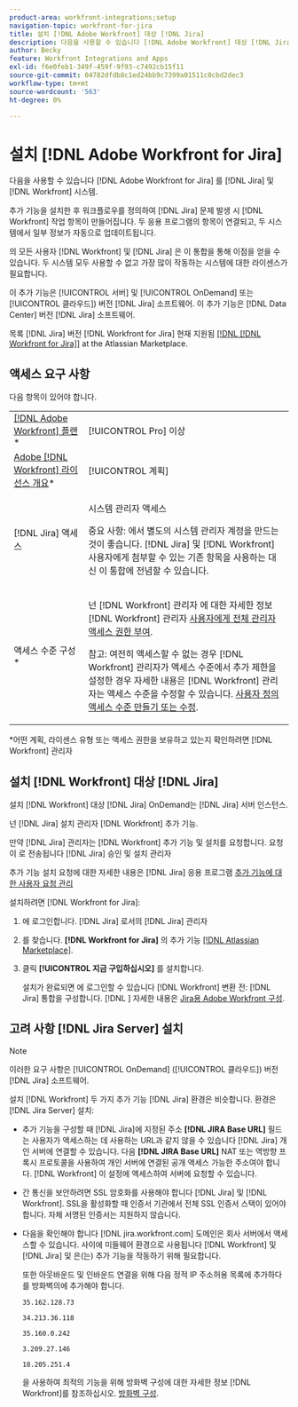 ```yaml
---
product-area: workfront-integrations;setup
navigation-topic: workfront-for-jira
title: 설치 [!DNL Adobe Workfront] 대상 [!DNL Jira]
description: 다음을 사용할 수 있습니다 [!DNL Adobe Workfront] 대상 [!DNL Jira] 를 [!DNL Jira] 및 [!DNL Workfront] 시스템.
author: Becky
feature: Workfront Integrations and Apps
exl-id: f6e0feb1-349f-459f-9f93-c7492cb15f11
source-git-commit: 04782dfdb8c1ed24bb9c7399a01511c0cbd2dec3
workflow-type: tm+mt
source-wordcount: '563'
ht-degree: 0%

---
```


# 설치 [!DNL Adobe Workfront for Jira]

다음을 사용할 수 있습니다 [!DNL Adobe Workfront for Jira] 를 [!DNL Jira] 및 [!DNL Workfront] 시스템.

추가 기능을 설치한 후 워크플로우를 정의하여 [!DNL Jira] 문제 발생 시 [!DNL Workfront] 작업 항목이 만들어집니다. 두 응용 프로그램의 항목이 연결되고, 두 시스템에서 일부 정보가 자동으로 업데이트됩니다.

의 모든 사용자 [!DNL Workfront] 및 [!DNL Jira] 은 이 통합을 통해 이점을 얻을 수 있습니다. 두 시스템 모두 사용할 수 없고 가장 많이 작동하는 시스템에 대한 라이센스가 필요합니다.

이 추가 기능은 [!UICONTROL 서버] 및 [!UICONTROL OnDemand] 또는 [!UICONTROL 클라우드]) 버전 [!DNL Jira] 소프트웨어. 이 추가 기능은 [!DNL Data Center] 버전 [!DNL Jira] 소프트웨어.

목록 [!DNL Jira] 버전 [!DNL Workfront for Jira] 현재 지원됨 [[!DNL [!DNL Workfront for Jira]]](https://marketplace.atlassian.com/apps/1218653/workfront-for-jira?hosting=cloud&amp;tab=overview) at the Atlassian Marketplace.

## 액세스 요구 사항

다음 항목이 있어야 합니다.

<table style="table-layout:auto"> 
 <col> 
 <col> 
 <tbody> 
  <tr> 
   <td role="rowheader"><a href="https://www.workfront.com/plans" target="_blank">[!DNL Adobe Workfront] 플랜</a>*</td> 
   <td> <p>[!UICONTROL Pro] 이상</p> </td> 
  </tr> 
  <tr> 
   <td role="rowheader"><a href="../../administration-and-setup/add-users/access-levels-and-object-permissions/wf-licenses.md" class="MCXref xref">Adobe [!DNL Workfront] 라이선스 개요</a>*</td> 
   <td> <p>[!UICONTROL 계획]</p> </td> 
  </tr> 
  <tr> 
   <td role="rowheader">[!DNL Jira] 액세스</td> 
   <td> <p>시스템 관리자 액세스</p> <p>중요 사항: 에서 별도의 시스템 관리자 계정을 만드는 것이 좋습니다. [!DNL Jira] 및 [!DNL Workfront] 사용자에게 첨부할 수 있는 기존 항목을 사용하는 대신 이 통합에 전념할 수 있습니다.</p> </td> 
  </tr> 
  <tr> 
   <td role="rowheader">액세스 수준 구성*</td> 
   <td> <p>넌 [!DNL Workfront] 관리자 에 대한 자세한 정보 [!DNL Workfront] 관리자 <a href="../../administration-and-setup/add-users/configure-and-grant-access/grant-a-user-full-administrative-access.md" class="MCXref xref">사용자에게 전체 관리자 액세스 권한 부여</a>.</p> <p>참고: 여전히 액세스할 수 없는 경우 [!DNL Workfront] 관리자가 액세스 수준에서 추가 제한을 설정한 경우 자세한 내용은 [!DNL Workfront] 관리자는 액세스 수준을 수정할 수 있습니다. <a href="../../administration-and-setup/add-users/configure-and-grant-access/create-modify-access-levels.md" class="MCXref xref">사용자 정의 액세스 수준 만들기 또는 수정</a>.</p> </td> 
  </tr> 
 </tbody> 
</table>

&#42;어떤 계획, 라이센스 유형 또는 액세스 권한을 보유하고 있는지 확인하려면 [!DNL Workfront] 관리자

## 설치 [!DNL Workfront] 대상 [!DNL Jira]

설치 [!DNL Workfront] 대상 [!DNL Jira] OnDemand는 [!DNL Jira] 서버 인스턴스.

넌 [!DNL Jira] 설치 관리자 [!DNL Workfront] 추가 기능.

만약 [!DNL Jira] 관리자는 [!DNL Workfront] 추가 기능 및 설치를 요청합니다. 요청이 로 전송됩니다 [!DNL Jira] 승인 및 설치 관리자

추가 기능 설치 요청에 대한 자세한 내용은 [!DNL Jira] 응용 프로그램 [추가 기능에 대한 사용자 요청 관리](https://confluence.atlassian.com/upm/managing-user-requests-for-add-ons-781394968.html)

설치하려면 [!DNL Workfront for Jira]:

1. 에 로그인합니다. [!DNL Jira] 로서의 [!DNL Jira] 관리자
1. 를 찾습니다. **[!DNL Workfront for Jira]** 의 추가 기능 [[!DNL Atlassian Marketplace]](https://marketplace.atlassian.com/apps/1218653/workfront-for-jira?hosting=cloud&amp;tab=overview).

1. 클릭 **[!UICONTROL 지금 구입하십시오]** 를 설치합니다.

   설치가 완료되면 에 로그인할 수 있습니다 [!DNL Workfront] 변환 전: [!DNL Jira] 통합을 구성합니다.
   [!DNL ]
자세한 내용은 [Jira용 Adobe Workfront 구성](../../workfront-integrations-and-apps/use-workfront-with-jira/configure-workfront-for-jira.md).

## 고려 사항 [!DNL Jira Server] 설치

>[!NOTE]
>
>이러한 요구 사항은 [!UICONTROL OnDemand] ([!UICONTROL 클라우드]) 버전 [!DNL Jira] 소프트웨어.

설치 [!DNL Workfront] 두 가지 추가 기능 [!DNL Jira] 환경은 비슷합니다. 환경은 [!DNL Jira Server] 설치:

* 추가 기능을 구성할 때 [!DNL Jira]에 지정된 주소 **[!DNL JIRA Base URL]** 필드는 사용자가 액세스하는 데 사용하는 URL과 같지 않을 수 있습니다 [!DNL Jira] 개인 서버에 연결할 수 있습니다. 다음 **[!DNL JIRA Base URL]** NAT 또는 역방향 프록시 프로토콜을 사용하여 개인 서버에 연결된 공개 액세스 가능한 주소여야 합니다. [!DNL Workfront] 이 설정에 액세스하여 서버에 요청할 수 있습니다.

* 간 통신을 보안하려면 SSL 암호화를 사용해야 합니다 [!DNL Jira] 및 [!DNL Workfront]. SSL을 활성화할 때 인증서 기관에서 전체 SSL 인증서 스택이 있어야 합니다. 자체 서명된 인증서는 지원하지 않습니다.
* 다음을 확인해야 합니다 [!DNL jira.workfront.com] 도메인은 회사 서버에서 액세스할 수 있습니다. 사이에 미들웨어 환경으로 사용됩니다 [!DNL Workfront] 및 [!DNL Jira] 및 은(는) 추가 기능을 작동하기 위해 필요합니다.

   또한 아웃바운드 및 인바운드 연결을 위해 다음 정적 IP 주소허용 목록에 추가하다를 방화벽의에 추가해야 합니다.

   `35.162.128.73`

   `34.213.36.118`

   `35.160.0.242`

   `3.209.27.146`

   `18.205.251.4`

   을 사용하여 최적의 기능을 위해 방화벽 구성에 대한 자세한 정보 [!DNL Workfront]를 참조하십시오. [방화벽 구성](../../administration-and-setup/get-started-wf-administration/configure-your-firewall.md).
